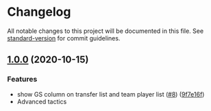 # Changelog

All notable changes to this project will be documented in this file. See [standard-version](https://github.com/conventional-changelog/standard-version) for commit guidelines.

## [1.0.0](https://github.com/immament/pmtrick/compare/v0.0.2...v1.0.0) (2020-10-15)

### Features

-   show GS column on transfer list and team player list ([#8](https://github.com/immament/pmtrick/issues/8)) ([9f7e16f](https://github.com/immament/pmtrick/commit/9f7e16fd3d655f5277ea860a71a46e1e950c4c94))
-   Advanced tactics

